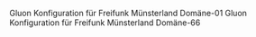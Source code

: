Gluon Konfiguration für Freifunk Münsterland Domäne-01
Gluon Konfiguration für Freifunk Münsterland Domäne-66
